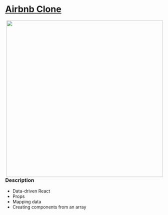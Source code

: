 # [Airbnb Clone]()

<img align="right" width="500px" src="https://user-images.githubusercontent.com/82247833/201847972-80d272e5-08e2-450e-9481-d4146ddec88d.png"/>

### Description

* Data-driven React 
* Props
* Mapping data 
* Creating components from an array 

    
